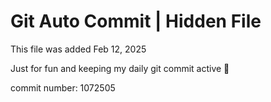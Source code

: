 # Git Auto Commit | Hidden File

This file was added Feb 12, 2025

Just for fun and keeping my daily git commit active 🤪

commit number: 1072505
